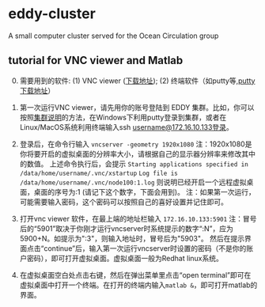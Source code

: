 # eddy-cluster
A small computer cluster served for the Ocean Circulation group

## tutorial for VNC viewer and Matlab

0. 需要用到的软件: (1) VNC viewer ([下载地址](https://www.realvnc.com/en/connect/download/viewer/windows/)); (2) 终端软件（如putty等,[putty下载地址](https://assets.ctfassets.net/0lvk5dbamxpi/4dkKbFS254RifqqGgOxXal/67819b284d7cf0c98e56c63bacaae320/putty-0.73-installer.msi)）

1. 第一次运行VNC viewer，请先用你的账号登陆到 EDDY 集群。比如，你可以按照[集群说明](https://github.com/rayliuxh/eddy-cluster/raw/master/manual_cluster_old.pdf)的方法，在Windows下利用putty登录到集群，或者在Linux/MacOS系统利用终端输入ssh username@172.16.10.133登录。

2. 登录后，在命令行输入
`vncserver -geometry 1920x1080` 注：1920x1080是你将要开启的虚拟桌面的分辨率大小，请根据自己的显示器分辨率来修改其中的数值。
上述命令执行后，会提示
`Starting applications specified in /data/home/username/.vnc/xstartup`
`Log file is /data/home/username/.vnc/node100:1.log`
则说明已经开启一个远程虚拟桌面，桌面的序号为:1 (请记下这个数字，下面会用到)。
注：如果第一次运行，可能需要输入密码，这个密码可以按照自己的喜好设置并记住即可。

3. 打开vnc viewer 软件，在最上端的地址栏输入
`172.16.10.133:5901`  注：冒号后的“5901”取决于你刚才运行vncserver时系统提示的数字“:N”，应为5900+N。如提示为":3"，则输入地址时，冒号后为"5903"。
然后在提示界面点击“continue”后，输入第一次运行vncserver时设置的密码（不是你的账户密码），即可打开虚拟桌面。虚拟桌面一般为Redhat linux系统。

4. 在虚拟桌面空白处点击右键，然后在弹出菜单里点击“open terminal”即可在虚拟桌面中打开一个终端。在打开的终端内输入`matlab &`，即可打开matlab的界面。
